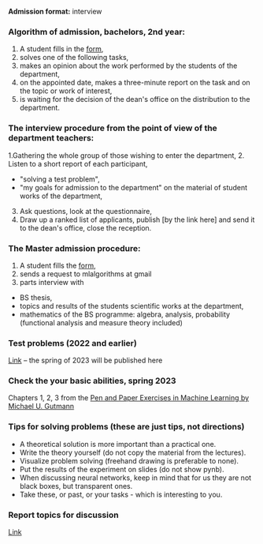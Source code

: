 <!--## The 2022 admission to Master's programme
The admission will be anounced in **May, June or July** at your request to mlalgorithms(at)gmail.com.-->

**Admission format:** interview

### Algorithm of admission, bachelors, 2nd year:

1) A student fills in the [form](http://bit.ly/1lFrFha),
2) solves one of the following tasks,
3) makes an opinion about the work performed by the students of the department,
4) on the appointed date, makes a three-minute report on the task and on the topic or work of interest,
5) is waiting for the decision of the dean's office on the distribution to the department.

### The interview procedure from the point of view of the department teachers:
1.Gathering the whole group of those wishing to enter the department,
2. Listen to a short report of each participant,
  - "solving a test problem",
  - "my goals for admission to the department" on the material of student works of the department,
3. Ask questions, look at the questionnaire,
4. Draw up a ranked list of applicants, publish [by the link here] and send it to the dean's office, close the reception.

### The Master admission procedure:
1. A student fills the [form](http://bit.ly/1lFrFha),
2. sends a request to mlalgorithms at gmail
3. parts interview with
  - BS thesis,
  - topics and results of the students scientific works at the department,
  - mathematics of the BS programme: algebra, analysis, probability (functional analysis and measure theory included) 

### Test problems (2022 and earlier)
[Link](http://www.machinelearning.ru/wiki/index.php?title=%D0%9F%D1%80%D0%BE%D0%B1%D0%BD%D1%8B%D0%B5_%D0%B7%D0%B0%D0%B4%D0%B0%D1%87%D0%B8) – the spring of 2023 will be published here

### Check the your basic abilities, spring 2023  
Chapters 1, 2, 3 from the [Pen and Paper Exercises in Machine Learning by Michael U. Gutmann](https://arxiv.org/abs/2206.13446)

### Tips for solving problems (these are just tips, not directions)
- A theoretical solution is more important than a practical one.
- Write the theory yourself (do not copy the material from the lectures).
- Visualize problem solving (freehand drawing is preferable to none).
- Put the results of the experiment on slides (do not show pynb).
- When discussing neural networks, keep in mind that for us they are not black boxes, but transparent ones.
- Take these, or past, or your tasks - which is interesting to you.

### Report topics for discussion
[Link](http://www.machinelearning.ru/wiki/index.php?title=%D0%98%D0%BD%D1%82%D0%B5%D0%BB%D0%BB%D0%B5%D0%BA%D1%82%D1%83%D0%B0%D0%BB%D1%8C%D0%BD%D1%8B%D0%B5_%D1%81%D0%B8%D1%81%D1%82%D0%B5%D0%BC%D1%8B_%28%D0%BA%D0%B0%D1%84%D0%B5%D0%B4%D1%80%D0%B0_%D0%9C%D0%A4%D0%A2%D0%98%29/%D0%9F%D1%80%D0%B8%D0%B5%D0%BC_%D1%81%D1%82%D1%83%D0%B4%D0%B5%D0%BD%D1%82%D0%BE%D0%B2#.D0.A1.D0.BF.D0.B8.D1.81.D0.BE.D0.BA_.D1.82.D0.B5.D0.BC_.D0.B4.D0.BB.D1.8F_.D0.BA.D1.80.D0.B0.D1.82.D0.BA.D0.B8.D1.85_.D0.B4.D0.BE.D0.BA.D0.BB.D0.B0.D0.B4.D0.BE.D0.B2) 
